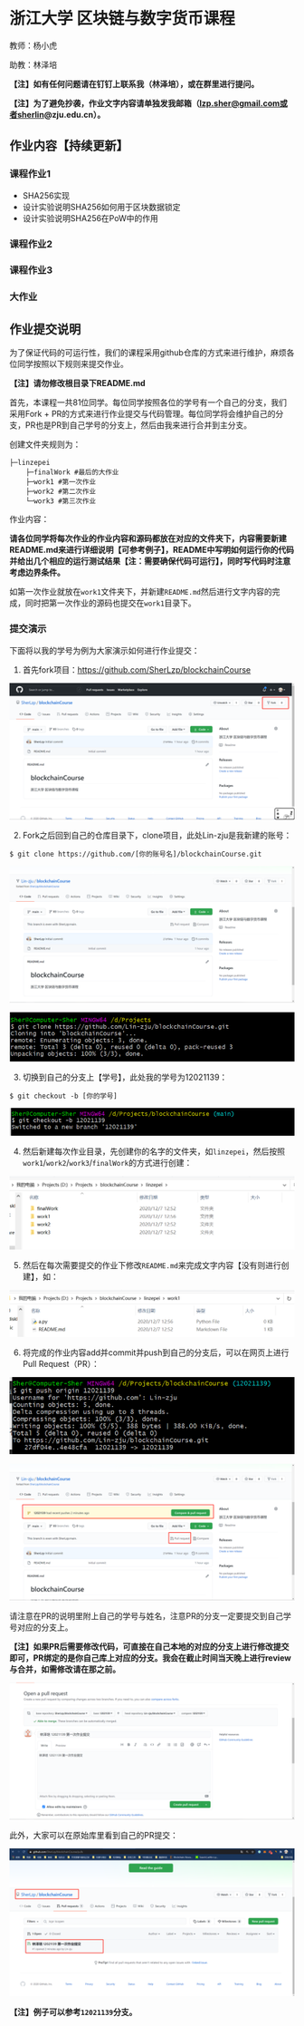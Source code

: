 # 浙江大学 区块链与数字货币课程
教师：杨小虎

助教：林泽培

**【注】如有任何问题请在钉钉上联系我（林泽培），或在群里进行提问。**

**【注】为了避免抄袭，作业文字内容请单独发我邮箱（lzp.sher@gmail.com或者sherlin@zju.edu.cn）。**

## 作业内容【持续更新】

### 课程作业1

- SHA256实现
- 设计实验说明SHA256如何用于区块数据锁定
- 设计实验说明SHA256在PoW中的作用

### 课程作业2

### 课程作业3

### 大作业

## 作业提交说明

为了保证代码的可运行性，我们的课程采用github仓库的方式来进行维护，麻烦各位同学按照以下规则来提交作业。

**【注】请勿修改根目录下README.md**

首先，本课程一共81位同学。每位同学按照各位的学号有一个自己的分支，我们采用Fork + PR的方式来进行作业提交与代码管理。每位同学将会维护自己的分支，PR也是PR到自己学号的分支上，然后由我来进行合并到主分支。

创建文件夹规则为：

```shell
├─linzepei
    ├─finalWork #最后的大作业
    ├─work1 #第一次作业
    ├─work2 #第二次作业
    └─work3 #第三次作业
```

作业内容：

**请各位同学将每次作业的作业内容和源码都放在对应的文件夹下，内容需要新建README.md来进行详细说明【可参考例子】，README中写明如何运行你的代码并给出几个相应的运行测试结果【注：需要确保代码可运行】，同时写代码时注意考虑边界条件。**

如第一次作业就放在`work1`文件夹下，并新建`README.md`然后进行文字内容的完成，同时把第一次作业的源码也提交在`work1`目录下。

### 提交演示

下面将以我的学号为例为大家演示如何进行作业提交：

1. 首先fork项目：https://github.com/SherLzp/blockchainCourse

![1](assets/1.png)

2. Fork之后回到自己的仓库目录下，clone项目，此处Lin-zju是我新建的账号：

```shell
$ git clone https://github.com/[你的账号名]/blockchainCourse.git
```

![2](assets/2.png)

![3](assets/3.png)

3. 切换到自己的分支上【学号】，此处我的学号为12021139：

```shell
$ git checkout -b [你的学号]
```

![4](assets/4.png)

4. 然后新建每次作业目录，先创建你的名字的文件夹，如`linzepei`，然后按照`work1`/`work2`/`work3`/`finalWork`的方式进行创建：

![5](assets/5.png)

5. 然后在每次需要提交的作业下修改`README.md`来完成文字内容【没有则进行创建】，如：

![6](assets/6.png)



6. 将完成的作业内容add并commit并push到自己的分支后，可以在网页上进行Pull Request（PR）：

![7](assets/7.png)

![8](assets/8.png)

请注意在PR的说明里附上自己的学号与姓名，注意PR的分支一定要提交到自己学号对应的分支上。

**【注】如果PR后需要修改代码，可直接在自己本地的对应的分支上进行修改提交即可，PR绑定的是你自己库上对应的分支。我会在截止时间当天晚上进行review与合并，如需修改请在那之前。**

![9](assets/9.png)

此外，大家可以在原始库里看到自己的PR提交：

![10](assets/10.png)

**【注】例子可以参考`12021139`分支。**